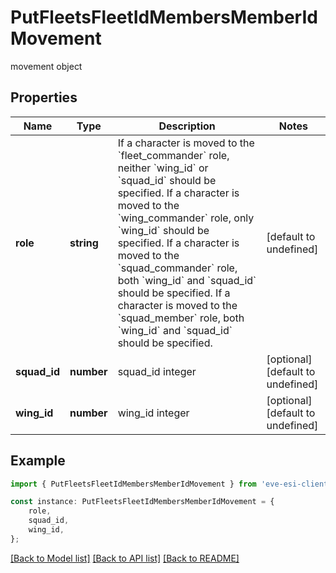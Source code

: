 # PutFleetsFleetIdMembersMemberIdMovement

movement object

## Properties

Name | Type | Description | Notes
------------ | ------------- | ------------- | -------------
**role** | **string** | If a character is moved to the &#x60;fleet_commander&#x60; role, neither &#x60;wing_id&#x60; or &#x60;squad_id&#x60; should be specified. If a character is moved to the &#x60;wing_commander&#x60; role, only &#x60;wing_id&#x60; should be specified. If a character is moved to the &#x60;squad_commander&#x60; role, both &#x60;wing_id&#x60; and &#x60;squad_id&#x60; should be specified. If a character is moved to the &#x60;squad_member&#x60; role, both &#x60;wing_id&#x60; and &#x60;squad_id&#x60; should be specified. | [default to undefined]
**squad_id** | **number** | squad_id integer | [optional] [default to undefined]
**wing_id** | **number** | wing_id integer | [optional] [default to undefined]

## Example

```typescript
import { PutFleetsFleetIdMembersMemberIdMovement } from 'eve-esi-client-ts';

const instance: PutFleetsFleetIdMembersMemberIdMovement = {
    role,
    squad_id,
    wing_id,
};
```

[[Back to Model list]](../README.md#documentation-for-models) [[Back to API list]](../README.md#documentation-for-api-endpoints) [[Back to README]](../README.md)

